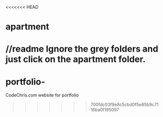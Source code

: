 <<<<<<< HEAD
# apartment
//readme
Ignore the grey folders and just click on the apartment folder.
=======
# portfolio-
CodeChris.com website for portfolio
>>>>>>> 700fdc03f9e8c5cbd0f5e85b9c7116ba0f195097
